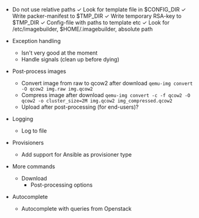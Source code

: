 * Do not use relative paths
  ✓ Look for template file in $CONFIG_DIR
  ✓ Write packer-manifest to $TMP_DIR
  ✓ Write temporary RSA-key to $TMP_DIR
  ✓ Config-file with paths to template etc
  ✓ Look for /etc/imagebuilder, $HOME/.imagebuilder, absolute path 

* Exception handling
  * Isn't very good at the moment
  * Handle signals (clean up before dying)

* Post-process images
  * Convert image from raw to qcow2 after download 
  `qemu-img convert -O qcow2 img.raw img.qcow2`
  * Compress image after download 
  `qemu-img convert -c -f qcow2 -O qcow2 -o cluster_size=2M img.qcow2 img_compressed.qcow2`
  * Upload after post-processing (for end-users)?

* Logging
  * Log to file

* Provisioners
  * Add support for Ansible as provisioner type

* More commands
  * Download
    * Post-processing options

* Autocomplete
  * Autocomplete with queries from Openstack

